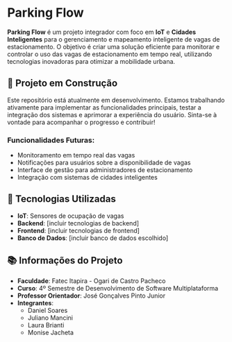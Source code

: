 # Parking Flow

**Parking Flow** é um projeto integrador com foco em **IoT** e **Cidades Inteligentes** para o gerenciamento e mapeamento inteligente de vagas de estacionamento. O objetivo é criar uma solução eficiente para monitorar e controlar o uso das vagas de estacionamento em tempo real, utilizando tecnologias inovadoras para otimizar a mobilidade urbana.

## 🚧 Projeto em Construção

Este repositório está atualmente em desenvolvimento. Estamos trabalhando ativamente para implementar as funcionalidades principais, testar a integração dos sistemas e aprimorar a experiência do usuário. Sinta-se à vontade para acompanhar o progresso e contribuir!

### Funcionalidades Futuras:
- Monitoramento em tempo real das vagas
- Notificações para usuários sobre a disponibilidade de vagas
- Interface de gestão para administradores de estacionamento
- Integração com sistemas de cidades inteligentes

## 🚀 Tecnologias Utilizadas
- **IoT**: Sensores de ocupação de vagas
- **Backend**: [incluir tecnologias de backend]
- **Frontend**: [incluir tecnologias de frontend]
- **Banco de Dados**: [incluir banco de dados escolhido]

## 📚 Informações do Projeto

- **Faculdade**: Fatec Itapira - Ogari de Castro Pacheco
- **Curso**: 4º Semestre de Desenvolvimento de Software Multiplataforma
- **Professor Orientador**: José Gonçalves Pinto Junior
- **Integrantes**:
  - Daniel Soares
  - Juliano Mancini
  - Laura Brianti
  - Monise Jacheta
